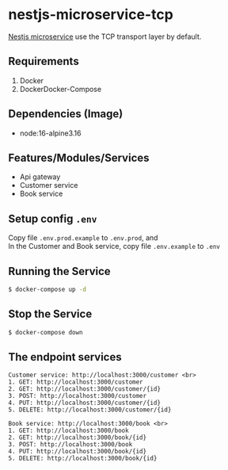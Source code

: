 # nestjs-microservice-tcp
[Nestjs microservice](https://docs.nestjs.com/microservices/basics) use the TCP transport layer by default.

## Requirements
1. Docker
2. DockerDocker-Compose

## Dependencies (Image)
- node:16-alpine3.16

## Features/Modules/Services
- Api gateway
- Customer service
- Book service

## Setup config `.env`
Copy file `.env.prod.example` to `.env.prod`, and<br>
In the Customer and Book service, copy file `.env.example` to `.env`

## Running the Service
```bash
$ docker-compose up -d
```
## Stop the Service
```bash
$ docker-compose down
```

## The endpoint services
    Customer service: http://localhost:3000/customer <br>
    1. GET: http://localhost:3000/customer
    2. GET: http://localhost:3000/customer/{id}
    3. POST: http://localhost:3000/customer
    4. PUT: http://localhost:3000/customer/{id}
    5. DELETE: http://localhost:3000/customer/{id}
    
    Book service: http://localhost:3000/book <br>
    1. GET: http://localhost:3000/book
    2. GET: http://localhost:3000/book/{id}
    3. POST: http://localhost:3000/book
    4. PUT: http://localhost:3000/book/{id}
    5. DELETE: http://localhost:3000/book/{id}



